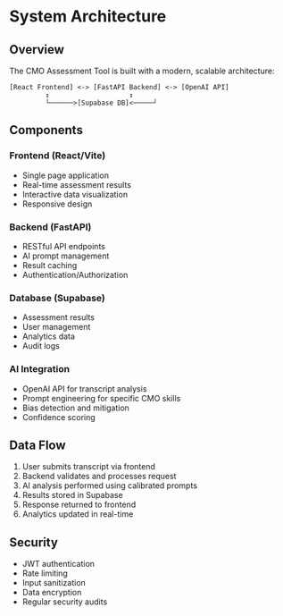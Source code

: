 # System Architecture

## Overview

The CMO Assessment Tool is built with a modern, scalable architecture:

```
[React Frontend] <-> [FastAPI Backend] <-> [OpenAI API]
         ↕                    ↕
         └──────>[Supabase DB]<─────┘
```

## Components

### Frontend (React/Vite)

- Single page application
- Real-time assessment results
- Interactive data visualization
- Responsive design

### Backend (FastAPI)

- RESTful API endpoints
- AI prompt management
- Result caching
- Authentication/Authorization

### Database (Supabase)

- Assessment results
- User management
- Analytics data
- Audit logs

### AI Integration

- OpenAI API for transcript analysis
- Prompt engineering for specific CMO skills
- Bias detection and mitigation
- Confidence scoring

## Data Flow

1. User submits transcript via frontend
2. Backend validates and processes request
3. AI analysis performed using calibrated prompts
4. Results stored in Supabase
5. Response returned to frontend
6. Analytics updated in real-time

## Security

- JWT authentication
- Rate limiting
- Input sanitization
- Data encryption
- Regular security audits
